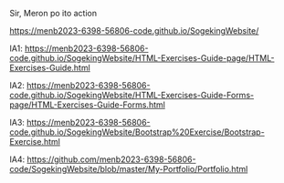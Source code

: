 Sir, Meron po ito action

https://menb2023-6398-56806-code.github.io/SogekingWebsite/

IA1:
https://menb2023-6398-56806-code.github.io/SogekingWebsite/HTML-Exercises-Guide-page/HTML-Exercises-Guide.html

IA2:
https://menb2023-6398-56806-code.github.io/SogekingWebsite/HTML-Exercises-Guide-Forms-page/HTML-Exercises-Guide-Forms.html

IA3:
https://menb2023-6398-56806-code.github.io/SogekingWebsite/Bootstrap%20Exercise/Bootstrap-Exercise.html

IA4:
https://github.com/menb2023-6398-56806-code/SogekingWebsite/blob/master/My-Portfolio/Portfolio.html
